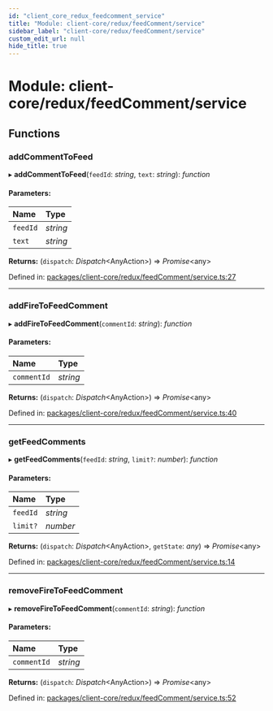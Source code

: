```yaml
---
id: "client_core_redux_feedcomment_service"
title: "Module: client-core/redux/feedComment/service"
sidebar_label: "client-core/redux/feedComment/service"
custom_edit_url: null
hide_title: true
---
```


# Module: client-core/redux/feedComment/service

## Functions

### addCommentToFeed

▸ **addCommentToFeed**(`feedId`: *string*, `text`: *string*): *function*

#### Parameters:

Name | Type |
:------ | :------ |
`feedId` | *string* |
`text` | *string* |

**Returns:** (`dispatch`: *Dispatch*<AnyAction\>) => *Promise*<any\>

Defined in: [packages/client-core/redux/feedComment/service.ts:27](https://github.com/xr3ngine/xr3ngine/blob/5c3dcaef1/packages/client-core/redux/feedComment/service.ts#L27)

___

### addFireToFeedComment

▸ **addFireToFeedComment**(`commentId`: *string*): *function*

#### Parameters:

Name | Type |
:------ | :------ |
`commentId` | *string* |

**Returns:** (`dispatch`: *Dispatch*<AnyAction\>) => *Promise*<any\>

Defined in: [packages/client-core/redux/feedComment/service.ts:40](https://github.com/xr3ngine/xr3ngine/blob/5c3dcaef1/packages/client-core/redux/feedComment/service.ts#L40)

___

### getFeedComments

▸ **getFeedComments**(`feedId`: *string*, `limit?`: *number*): *function*

#### Parameters:

Name | Type |
:------ | :------ |
`feedId` | *string* |
`limit?` | *number* |

**Returns:** (`dispatch`: *Dispatch*<AnyAction\>, `getState`: *any*) => *Promise*<any\>

Defined in: [packages/client-core/redux/feedComment/service.ts:14](https://github.com/xr3ngine/xr3ngine/blob/5c3dcaef1/packages/client-core/redux/feedComment/service.ts#L14)

___

### removeFireToFeedComment

▸ **removeFireToFeedComment**(`commentId`: *string*): *function*

#### Parameters:

Name | Type |
:------ | :------ |
`commentId` | *string* |

**Returns:** (`dispatch`: *Dispatch*<AnyAction\>) => *Promise*<any\>

Defined in: [packages/client-core/redux/feedComment/service.ts:52](https://github.com/xr3ngine/xr3ngine/blob/5c3dcaef1/packages/client-core/redux/feedComment/service.ts#L52)
